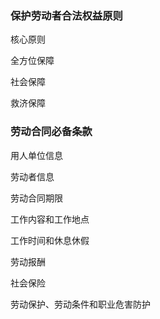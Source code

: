 ### 保护劳动者合法权益原则

核心原则

全方位保障

社会保障

救济保障

### 劳动合同必备条款

用人单位信息

劳动者信息

劳动合同期限

工作内容和工作地点

工作时间和休息休假

劳动报酬

社会保险

劳动保护、劳动条件和职业危害防护

